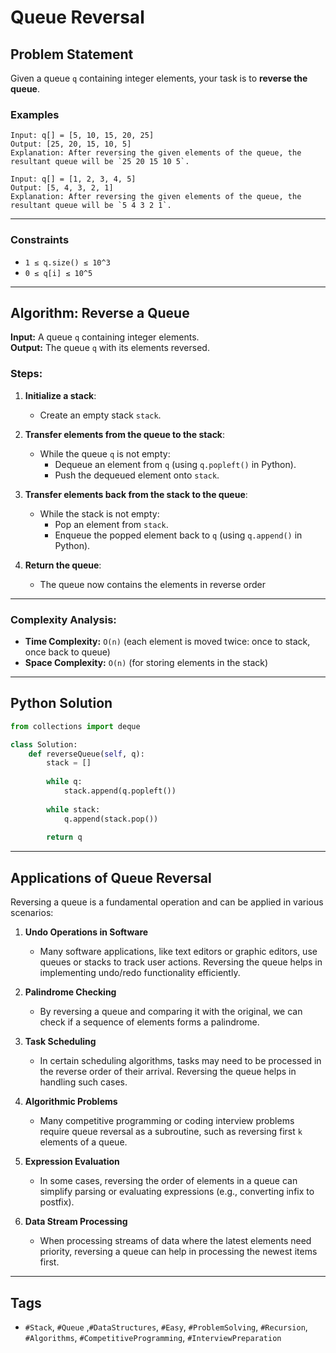 # Queue Reversal

## Problem Statement

Given a queue `q` containing integer elements, your task is to **reverse the queue**.

### Examples
```text
Input: q[] = [5, 10, 15, 20, 25]
Output: [25, 20, 15, 10, 5]
Explanation: After reversing the given elements of the queue, the resultant queue will be `25 20 15 10 5`.

Input: q[] = [1, 2, 3, 4, 5]
Output: [5, 4, 3, 2, 1]
Explanation: After reversing the given elements of the queue, the resultant queue will be `5 4 3 2 1`.
```
---
### Constraints
- `1 ≤ q.size() ≤ 10^3`  
- `0 ≤ q[i] ≤ 10^5`  

---
## Algorithm: Reverse a Queue

**Input:** A queue `q` containing integer elements.  
**Output:** The queue `q` with its elements reversed.

### Steps:

1. **Initialize a stack**:
   - Create an empty stack `stack`.

2. **Transfer elements from the queue to the stack**:
   - While the queue `q` is not empty:
     - Dequeue an element from `q` (using `q.popleft()` in Python).
     - Push the dequeued element onto `stack`.

3. **Transfer elements back from the stack to the queue**:
   - While the stack is not empty:
     - Pop an element from `stack`.
     - Enqueue the popped element back to `q` (using `q.append()` in Python).

4. **Return the queue**:
   - The queue now contains the elements in reverse order
---
### Complexity Analysis:

- **Time Complexity:** `O(n)` (each element is moved twice: once to stack, once back to queue)  
- **Space Complexity:** `O(n)` (for storing elements in the stack)
---

## Python Solution

```python
from collections import deque

class Solution:
    def reverseQueue(self, q):
        stack = []
        
        while q:
            stack.append(q.popleft())
        
        while stack:
            q.append(stack.pop())
        
        return q
```
---

## Applications of Queue Reversal

Reversing a queue is a fundamental operation and can be applied in various scenarios:

1. **Undo Operations in Software**  
   - Many software applications, like text editors or graphic editors, use queues or stacks to track user actions. Reversing the queue helps in implementing undo/redo functionality efficiently.

2. **Palindrome Checking**  
   - By reversing a queue and comparing it with the original, we can check if a sequence of elements forms a palindrome.

3. **Task Scheduling**  
   - In certain scheduling algorithms, tasks may need to be processed in the reverse order of their arrival. Reversing the queue helps in handling such cases.

4. **Algorithmic Problems**  
   - Many competitive programming or coding interview problems require queue reversal as a subroutine, such as reversing first `k` elements of a queue.

5. **Expression Evaluation**  
   - In some cases, reversing the order of elements in a queue can simplify parsing or evaluating expressions (e.g., converting infix to postfix).

6. **Data Stream Processing**  
   - When processing streams of data where the latest elements need priority, reversing a queue can help in processing the newest items first.

---

## Tags

- `#Stack`, `#Queue` ,`#DataStructures`, `#Easy`, `#ProblemSolving`, `#Recursion`, `#Algorithms`, `#CompetitiveProgramming`, `#InterviewPreparation`
